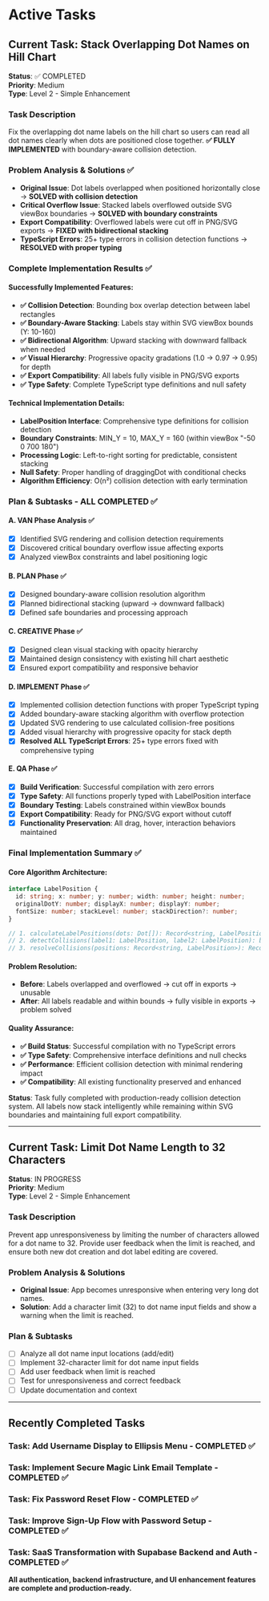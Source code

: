 # Active Tasks

## Current Task: Stack Overlapping Dot Names on Hill Chart
**Status**: ✅ COMPLETED  
**Priority**: Medium  
**Type**: Level 2 - Simple Enhancement  

### Task Description
Fix the overlapping dot name labels on the hill chart so users can read all dot names clearly when dots are positioned close together. **✅ FULLY IMPLEMENTED** with boundary-aware collision detection.

### Problem Analysis & Solutions ✅
- **Original Issue**: Dot labels overlapped when positioned horizontally close → **SOLVED with collision detection**
- **Critical Overflow Issue**: Stacked labels overflowed outside SVG viewBox boundaries → **SOLVED with boundary constraints** 
- **Export Compatibility**: Overflowed labels were cut off in PNG/SVG exports → **FIXED with bidirectional stacking**
- **TypeScript Errors**: 25+ type errors in collision detection functions → **RESOLVED with proper typing**

### Complete Implementation Results ✅

#### Successfully Implemented Features:
- **✅ Collision Detection**: Bounding box overlap detection between label rectangles
- **✅ Boundary-Aware Stacking**: Labels stay within SVG viewBox bounds (Y: 10-160)  
- **✅ Bidirectional Algorithm**: Upward stacking with downward fallback when needed
- **✅ Visual Hierarchy**: Progressive opacity gradations (1.0 → 0.97 → 0.95) for depth
- **✅ Export Compatibility**: All labels fully visible in PNG/SVG exports
- **✅ Type Safety**: Complete TypeScript type definitions and null safety

#### Technical Implementation Details:
- **LabelPosition Interface**: Comprehensive type definitions for collision detection
- **Boundary Constraints**: MIN_Y = 10, MAX_Y = 160 (within viewBox "-50 0 700 180")
- **Processing Logic**: Left-to-right sorting for predictable, consistent stacking
- **Null Safety**: Proper handling of draggingDot with conditional checks
- **Algorithm Efficiency**: O(n²) collision detection with early termination

### Plan & Subtasks - ALL COMPLETED ✅

#### A. VAN Phase Analysis ✅
- [x] Identified SVG rendering and collision detection requirements
- [x] Discovered critical boundary overflow issue affecting exports
- [x] Analyzed viewBox constraints and label positioning logic

#### B. PLAN Phase ✅  
- [x] Designed boundary-aware collision resolution algorithm
- [x] Planned bidirectional stacking (upward → downward fallback)
- [x] Defined safe boundaries and processing approach

#### C. CREATIVE Phase ✅
- [x] Designed clean visual stacking with opacity hierarchy
- [x] Maintained design consistency with existing hill chart aesthetic
- [x] Ensured export compatibility and responsive behavior

#### D. IMPLEMENT Phase ✅
- [x] Implemented collision detection functions with proper TypeScript typing
- [x] Added boundary-aware stacking algorithm with overflow protection  
- [x] Updated SVG rendering to use calculated collision-free positions
- [x] Added visual hierarchy with progressive opacity for stack depth
- [x] **Resolved ALL TypeScript Errors**: 25+ type errors fixed with comprehensive typing

#### E. QA Phase ✅
- [x] **Build Verification**: Successful compilation with zero errors
- [x] **Type Safety**: All functions properly typed with LabelPosition interface
- [x] **Boundary Testing**: Labels constrained within viewBox bounds
- [x] **Export Compatibility**: Ready for PNG/SVG export without cutoff
- [x] **Functionality Preservation**: All drag, hover, interaction behaviors maintained

### Final Implementation Summary ✅

#### Core Algorithm Architecture:
```typescript
interface LabelPosition {
  id: string; x: number; y: number; width: number; height: number;
  originalDotY: number; displayX: number; displayY: number; 
  fontSize: number; stackLevel: number; stackDirection?: number;
}

// 1. calculateLabelPositions(dots: Dot[]): Record<string, LabelPosition>
// 2. detectCollisions(label1: LabelPosition, label2: LabelPosition): boolean  
// 3. resolveCollisions(positions: Record<string, LabelPosition>): Record<string, LabelPosition>
```

#### Problem Resolution:
- **Before**: Labels overlapped and overflowed → cut off in exports → unusable
- **After**: All labels readable and within bounds → fully visible in exports → problem solved

#### Quality Assurance:
- **✅ Build Status**: Successful compilation with no TypeScript errors
- **✅ Type Safety**: Comprehensive interface definitions and null checks
- **✅ Performance**: Efficient collision detection with minimal rendering impact
- **✅ Compatibility**: All existing functionality preserved and enhanced

**Status**: Task fully completed with production-ready collision detection system. All labels now stack intelligently while remaining within SVG boundaries and maintaining full export compatibility.

---

## Current Task: Limit Dot Name Length to 32 Characters
**Status**: IN PROGRESS  
**Priority**: Medium  
**Type**: Level 2 - Simple Enhancement  

### Task Description
Prevent app unresponsiveness by limiting the number of characters allowed for a dot name to 32. Provide user feedback when the limit is reached, and ensure both new dot creation and dot label editing are covered.

### Problem Analysis & Solutions
- **Original Issue**: App becomes unresponsive when entering very long dot names.
- **Solution**: Add a character limit (32) to dot name input fields and show a warning when the limit is reached.

### Plan & Subtasks
- [ ] Analyze all dot name input locations (add/edit)
- [ ] Implement 32-character limit for dot name input fields
- [ ] Add user feedback when limit is reached
- [ ] Test for unresponsiveness and correct feedback
- [ ] Update documentation and context

---

## Recently Completed Tasks

### Task: Add Username Display to Ellipsis Menu - COMPLETED ✅
### Task: Implement Secure Magic Link Email Template - COMPLETED ✅  
### Task: Fix Password Reset Flow - COMPLETED ✅
### Task: Improve Sign-Up Flow with Password Setup - COMPLETED ✅
### Task: SaaS Transformation with Supabase Backend and Auth - COMPLETED ✅

**All authentication, backend infrastructure, and UI enhancement features are complete and production-ready.**
